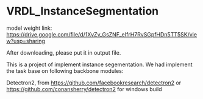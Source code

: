 # VRDL_InstanceSegmentation

model weight link:
https://drive.google.com/file/d/1XvZv_GsZNF_eIfrH7RvSGpfHDn5TT5SK/view?usp=sharing

After downloading, please put it in output file.

This is a project of implement instance segementation. We had implement the task base on following backbone modules:

  Detectron2, from https://github.com/facebookresearch/detectron2 or https://github.com/conansherry/detectron2 for windows build
